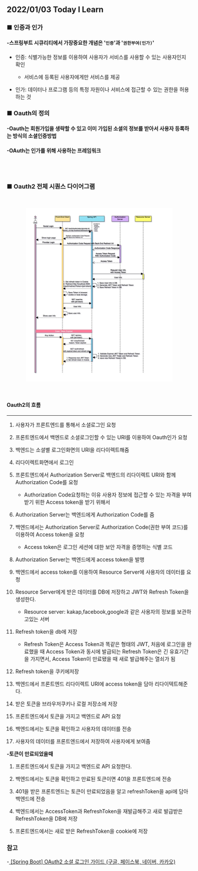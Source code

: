 ## **2022/01/03 Today I Learn**




### **■ 인증과 인가**
#### -스프링부트 시큐리티에서 가장중요한 개념은  '**`인증`**'과 '**`권한부여(인가)`**'
- 인증: 식별가능한 정보를 이용하여 사용자가 서비스를 사용할 수 있는 사용자인지 확인
    - 서비스에 등록된 사용자에게만 서비스를 제공

- 인가: 데이터나 프로그램 등의 특정 자원이나 서비스에 접근할 수 있는 권한을 허용하는 것

### **■ Oauth의 정의**
#### -Oauth는 회원가입을 생략할 수 있고 이미 가입된 소셜의 정보를 받아서 사용자 등록하는 방식의 소셜인증방법
#### -OAuth는 인가를 위해 사용하는 프레임워크

<br></br>

### ■ **Oauth2 전체 시퀀스 다이어그램**
<br/>
<p align="middle" >
  <img width="400px;" src="..\images\oauth2.jpg"/>
</p>
<br/>

#### **Oauth2의 흐름** 
<hr>

1. 사용자가 프론트엔드를 통해서 소셜로그인 요청

2. 프론트엔드에서 백엔드로 소셜로그인할 수 있는 URI를 이용하여 Oauth인가 요청

3. 백엔드는 소셜별 로그인화면의 URI을 리다이렉트해줌
4. 리다이렉트화면에서 로그인

5. 프론트엔드에서 Authorization Server로 백엔드의 리다이렉트 URI와 함께 Authorization Code를 요청
    - Authorization Code요청하는 이유 사용자 정보에 접근할 수 있는 자격을 부여받기 위한 Access token을 받기 위해서
6. Authorization Server는 백엔드에게 Authorization Code를 줌

7. 백엔드에서는 Authorization Server로 Authorization Code(권한 부여 코드)를 이용하여 Access token을 요청
    - Access token은 로그인 세션에 대한 보안 자격을 증명하는 식별 코드

8. Authorization Server는 백엔드에게 access token을 발행

9. 백엔드에서 access token를 이용하여 Resource Server에 사용자의 데이터를 요청

10. Resource Server에게 받은 데이터를 DB에 저장하고 JWT와 Refresh Token을 생성한다.
    - Resource server: kakap,facebook,google과 같은 사용자의 정보를 보관하고있는 서버
11. Refresh token을 db에 저장
    - Refresh Token은 Access Token과 똑같은 형태의 JWT, 처음에 로그인을 완료했을 때 Access Token과 동시에 발급되는 Refresh Token은 긴 유효기간을 가지면서, Access Token이 만료됐을 때 새로 발급해주는 열쇠가 됨

12. Refresh token을 쿠키에저장

13. 백엔드에서 프론트엔드 리다이렉트 URI에 access token을 담아 리다이텍트해준다.

14. 받은 토큰을 브라우저쿠키나 로컬 저장소에 저장

15. 프론트엔드에서 토큰을 가지고 백엔드로 API 요청

16. 백엔드에서는 토큰을 확인하고 사용자의 데이터를 전송

17. 사용자의 데이터를 프론트엔드에서 저장하여 사용자에게 보여줌

**-토큰이 만료되었을때**
1. 프론트엔드에서 토큰을 가지고 백엔드로 API 요청한다.

2. 백엔드에서는 토큰을 확인하고 만료된 토큰이면 401을 프론트엔드에 전송

3. 401을 받은 프론트엔드는 토큰이 만료되었음을 알고 refreshToken을 api에 담아 백엔드에 전송

4. 백엔드에서는 AccessToken과 RefreshToken을 재발급해주고 새로 발급받은 RefreshToken을 DB에 저장

5. 프론트엔드에서는 새로 받은 RefreshToken을 cookie에 저장

### **참고**
-<a href='https://deeplify.dev/back-end/spring/oauth2-social-login#%EC%A0%84%EC%B2%B4-%EC%8B%9C%ED%80%80%EC%8A%A4-%EB%8B%A4%EC%9D%B4%EC%96%B4%EA%B7%B8%EB%9E%A8'> [Spring Boot] OAuth2 소셜 로그인 가이드 (구글, 페이스북, 네이버, 카카오)</a>



